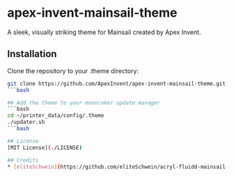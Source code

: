 # apex-invent-mainsail-theme
A sleek, visually striking theme for Mainsail created by Apex Invent.

## Installation
Clone the repository to your .theme directory:
```bash
git clone https://github.com/ApexInvent/apex-invent-mainsail-theme.git ~/printer_data/config/.theme
```bash

## Add the theme to your moonraker update manager
```bash
cd ~/printer_data/config/.theme
./updater.sh
```bash

## License
[MIT License](./LICENSE)

## Credits
* [eliteSchwein](https://github.com/eliteSchwein/acryl-fluidd-mainsail-theme) for the base this is built off of